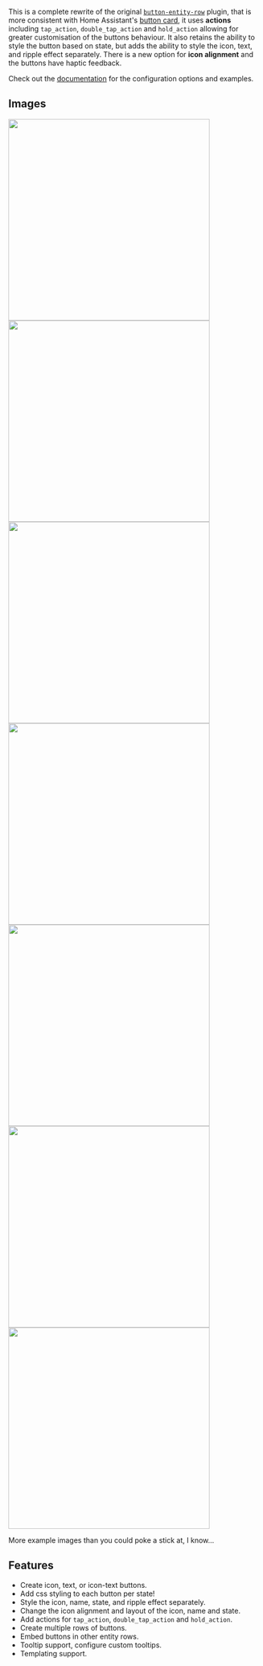 This is a complete rewrite of the original [`button-entity-row`](https://github.com/custom-cards/button-entity-row) plugin, that is more consistent with Home Assistant's [button card](https://www.home-assistant.io/lovelace/button/), it uses **actions** including `tap_action`, `double_tap_action` and `hold_action` allowing for greater customisation of the buttons behaviour. It also retains the ability to style the button based on state, but adds the ability to style the icon, text, and ripple effect separately. There is a new option for **icon alignment** and the buttons have haptic feedback.

Check out the [documentation](https://github.com/jcwillox/lovelace-paper-buttons-row) for the configuration options and examples.

## Images

<img src="https://github.com/jcwillox/lovelace-paper-buttons-row/blob/master/examples/example-5.gif?raw=true" width="400px">
<img src="https://github.com/jcwillox/lovelace-paper-buttons-row/blob/master/examples/example-3.png?raw=true" width="400px">
<img src="https://github.com/jcwillox/lovelace-paper-buttons-row/blob/master/examples/example-1.gif?raw=true" width="400px">
<img src="https://github.com/jcwillox/lovelace-paper-buttons-row/blob/master/examples/example-1-1.gif?raw=true" width="400px">
<img src="https://github.com/jcwillox/lovelace-paper-buttons-row/blob/master/examples/example-4.gif?raw=true" width="400px">
<img src="https://github.com/jcwillox/lovelace-paper-buttons-row/blob/master/examples/example-2.png?raw=true" width="400px">
<img src="https://github.com/jcwillox/lovelace-paper-buttons-row/blob/master/examples/example-embedded.png?raw=true" width="400px">

More example images than you could poke a stick at, I know...

## Features

- Create icon, text, or icon-text buttons.
- Add css styling to each button per state!
- Style the icon, name, state, and ripple effect separately.
- Change the icon alignment and layout of the icon, name and state.
- Add actions for `tap_action`, `double_tap_action` and `hold_action`.
- Create multiple rows of buttons.
- Embed buttons in other entity rows.
- Tooltip support, configure custom tooltips.
- Templating support.

